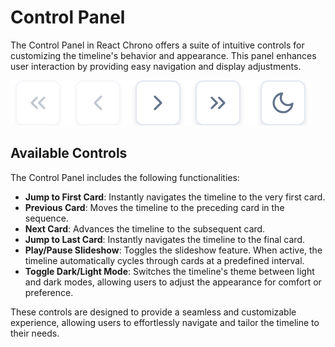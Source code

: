 # Control Panel

The Control Panel in React Chrono offers a suite of intuitive controls for customizing the timeline's behavior and appearance. This panel enhances user interaction by providing easy navigation and display adjustments.

![control-panel-toolbar](control-panel-toolbar.png)

## Available Controls

The Control Panel includes the following functionalities:

-   **Jump to First Card**: Instantly navigates the timeline to the very first card.
-   **Previous Card**: Moves the timeline to the preceding card in the sequence.
-   **Next Card**: Advances the timeline to the subsequent card.
-   **Jump to Last Card**: Instantly navigates the timeline to the final card.
-   **Play/Pause Slideshow**: Toggles the slideshow feature. When active, the timeline automatically cycles through cards at a predefined interval.
-   **Toggle Dark/Light Mode**: Switches the timeline's theme between light and dark modes, allowing users to adjust the appearance for comfort or preference.

These controls are designed to provide a seamless and customizable experience, allowing users to effortlessly navigate and tailor the timeline to their needs.
